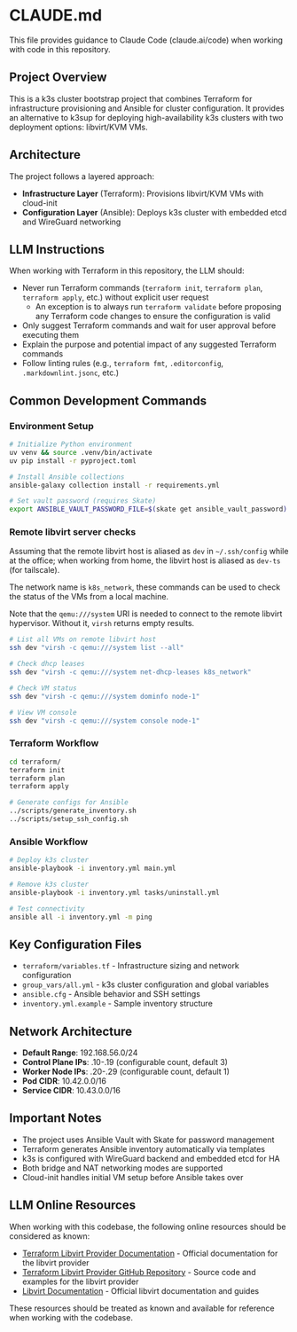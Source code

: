# CLAUDE.md

This file provides guidance to Claude Code (claude.ai/code) when working with code in this repository.

## Project Overview

This is a k3s cluster bootstrap project that combines Terraform for infrastructure provisioning and Ansible for cluster configuration. It provides an alternative to k3sup for deploying high-availability k3s clusters with two deployment options: libvirt/KVM VMs.

## Architecture

The project follows a layered approach:

- **Infrastructure Layer** (Terraform): Provisions libvirt/KVM VMs with cloud-init
- **Configuration Layer** (Ansible): Deploys k3s cluster with embedded etcd and WireGuard networking

## LLM Instructions

When working with Terraform in this repository, the LLM should:

- Never run Terraform commands (`terraform init`, `terraform plan`, `terraform apply`, etc.) without explicit user request
  - An exception is to always run `terraform validate` before proposing any Terraform code changes to ensure the configuration is valid
- Only suggest Terraform commands and wait for user approval before executing them
- Explain the purpose and potential impact of any suggested Terraform commands
- Follow linting rules (e.g., `terraform fmt`, `.editorconfig`, `.markdownlint.jsonc`, etc.)

## Common Development Commands

### Environment Setup

```bash
# Initialize Python environment
uv venv && source .venv/bin/activate
uv pip install -r pyproject.toml

# Install Ansible collections
ansible-galaxy collection install -r requirements.yml

# Set vault password (requires Skate)
export ANSIBLE_VAULT_PASSWORD_FILE=$(skate get ansible_vault_password)
```

### Remote libvirt server checks

Assuming that the remote libvirt host is aliased as `dev` in `~/.ssh/config` while at the office; when working from home, the libvirt host is aliased as `dev-ts` (for tailscale). 

The network name is `k8s_network`, these commands can be used to check the status of the VMs from a local machine.

Note that the `qemu:///system` URI is needed to connect to the remote libvirt hypervisor. Without it, `virsh` returns empty results.

```bash
# List all VMs on remote libvirt host
ssh dev "virsh -c qemu:///system list --all"

# Check dhcp leases
ssh dev "virsh -c qemu:///system net-dhcp-leases k8s_network"

# Check VM status
ssh dev "virsh -c qemu:///system dominfo node-1"

# View VM console
ssh dev "virsh -c qemu:///system console node-1"
```

### Terraform Workflow

```bash
cd terraform/
terraform init
terraform plan
terraform apply

# Generate configs for Ansible
../scripts/generate_inventory.sh
../scripts/setup_ssh_config.sh
```

### Ansible Workflow

```bash
# Deploy k3s cluster
ansible-playbook -i inventory.yml main.yml

# Remove k3s cluster
ansible-playbook -i inventory.yml tasks/uninstall.yml

# Test connectivity
ansible all -i inventory.yml -m ping
```

## Key Configuration Files

- `terraform/variables.tf` - Infrastructure sizing and network configuration
- `group_vars/all.yml` - k3s cluster configuration and global variables
- `ansible.cfg` - Ansible behavior and SSH settings
- `inventory.yml.example` - Sample inventory structure

## Network Architecture

- **Default Range**: 192.168.56.0/24
- **Control Plane IPs**: .10-.19 (configurable count, default 3)
- **Worker Node IPs**: .20-.29 (configurable count, default 1)
- **Pod CIDR**: 10.42.0.0/16
- **Service CIDR**: 10.43.0.0/16

## Important Notes

- The project uses Ansible Vault with Skate for password management
- Terraform generates Ansible inventory automatically via templates
- k3s is configured with WireGuard backend and embedded etcd for HA
- Both bridge and NAT networking modes are supported
- Cloud-init handles initial VM setup before Ansible takes over

## LLM Online Resources

When working with this codebase, the following online resources should be considered as known:

- [Terraform Libvirt Provider Documentation](https://registry.terraform.io/providers/dmacvicar/libvirt/latest/docs) - Official documentation for the libvirt provider
- [Terraform Libvirt Provider GitHub Repository](https://github.com/dmacvicar/terraform-provider-libvirt) - Source code and examples for the libvirt provider
- [Libvirt Documentation](https://libvirt.org/docs.html) - Official libvirt documentation and guides

These resources should be treated as known and available for reference when working with the codebase.
